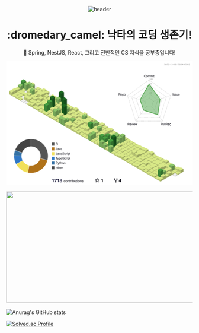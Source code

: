<div align="center">

  ![header](https://capsule-render.vercel.app/api?type=rounded&color=_hexcode&text=Byeonjun%20Jeon's%20GitHub%20👋&fontColor=ffffff&animation=blinking&fontSize=40&fontAlignY=50&fontAlign=50&height180)

<h1>
:dromedary_camel: 낙타의 코딩 생존기!
</h1>

:punch: Spring, NestJS, React, 그리고 전반적인 CS 지식을 공부중입니다!


</div>

![](./profile-3d-contrib/profile-green-animate.svg)


<a href="https://github.com/devxb/gitanimals">
<img
  src="https://render.gitanimals.org/farms/jun9898"
  width="600"
  height="300"
/>
</a>

![Anurag's GitHub stats](https://github-readme-stats-sigma-five.vercel.app/api?username=jun9898&show_icons=true&theme=radical)


[![Solved.ac Profile](http://mazassumnida.wtf/api/v2/generate_badge?boj=jun9898)](https://solved.ac/jun9898/)



<!--
**jun9898/jun9898** is a ✨ _special_ ✨ repository because its `README.md` (this file) appears on your GitHub profile.

Here are some ideas to get you started:

- 🔭 I’m currently working on ...
- 🌱 I’m currently learning ...
- 👯 I’m looking to collaborate on ...
- 🤔 I’m looking for help with ...
- 💬 Ask me about ...
- 📫 How to reach me: ...
- 😄 Pronouns: ...
- ⚡ Fun fact: ...
-->

